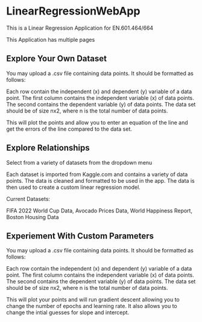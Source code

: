 # LinearRegressionWebApp

This is a Linear Regression Application for EN.601.464/664

This Application has multiple pages

## Explore Your Own Dataset
You may upload a .csv file containing data points. It should be formatted as follows:
    
Each row contain the independent (x) and dependent (y) variable of a data point.
The first column contains the independent variable (x) of data points.
The second contains the dependent variable (y) of data points.
The data set should be of size nx2, where n is the total number of data points.
    
This will plot the points and allow you to enter an equation of the line and get the errors of the line compared to the data set.

## Explore Relationships
  Select from a variety of datasets from the dropdown menu

Each dataset is imported from Kaggle.com and contains a variety of data points.
The data is cleaned and formatted to be used in the app.
The data is then used to create a custom linear regression model.
    
Current Datasets:
    
FIFA 2022 World Cup Data, Avocado Prices Data, World Happiness Report, Boston Housing Data
      
## Experiement With Custom Parameters

You may upload a .csv file containing data points. It should be formatted as follows:
    
Each row contain the independent (x) and dependent (y) variable of a data point.
The first column contains the independent variable (x) of data points.
The second contains the dependent variable (y) of data points.
The data set should be of size nx2, where n is the total number of data points.

This will plot your points and will run gradient descent allowing you to change the number of epochs and learning rate.
It also allows you to change the intial guesses for slope and intercept.

